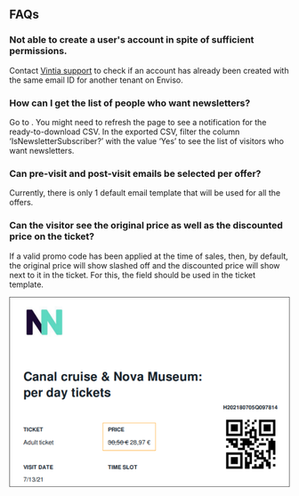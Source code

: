 ## FAQs


### Not able to create a user's account in spite of sufficient permissions.


Contact [Vintia support](https://vintia.atlassian.net/servicedesk/customer/portal/8) to check if an account has already been created with the same email ID for another tenant on Enviso.

### How can I get the list of people who want newsletters?


Go to . You might need to refresh the page to see a notification for the ready-to-download CSV. In the exported CSV, filter the column ‘IsNewsletterSubscriber?’ with the value ‘Yes’ to see the list of visitors who want newsletters.

### Can pre-visit and post-visit emails be selected per offer?


Currently, there is only 1 default email template that will be used for all the offers.

### Can the visitor see the original price as well as the discounted price on the ticket?


If a valid promo code has been applied at the time of sales, then, by default, the original price will show slashed off and the discounted price will show next to it in the ticket. For this, the field should be used in the ticket template.

![12.png](media/uuid-91740c4a-77a5-19f2-e6d0-068a812057d4.png)